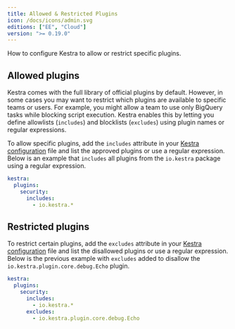 ```yaml
---
title: Allowed & Restricted Plugins
icon: /docs/icons/admin.svg
editions: ["EE", "Cloud"]
version: ">= 0.19.0"
---
```


How to configure Kestra to allow or restrict specific plugins.

## Allowed plugins

Kestra comes with the full library of official plugins by default. However, in some cases you may want to restrict which plugins are available to specific teams or users. For example, you might allow a team to use only BigQuery tasks while blocking script execution. Kestra enables this by letting you define allowlists (`includes`) and blocklists (`excludes`) using plugin names or regular expressions.

To allow specific plugins, add the `includes` attribute in your [Kestra configuration](../../configuration/index.md) file and list the approved plugins or use a regular expression. Below is an example that `includes` all plugins from the `io.kestra` package using a regular expression.

```yaml
kestra:
  plugins:
    security:
      includes:
        - io.kestra.*
```

## Restricted plugins

To restrict certain plugins, add the `excludes` attribute in your [Kestra configuration](../../configuration/index.md) file and list the disallowed plugins or use a regular expression. Below is the previous example with `excludes` added to disallow the `io.kestra.plugin.core.debug.Echo` plugin.

```yaml
kestra:
  plugins:
    security:
      includes:
        - io.kestra.*
      excludes:
        - io.kestra.plugin.core.debug.Echo
```
